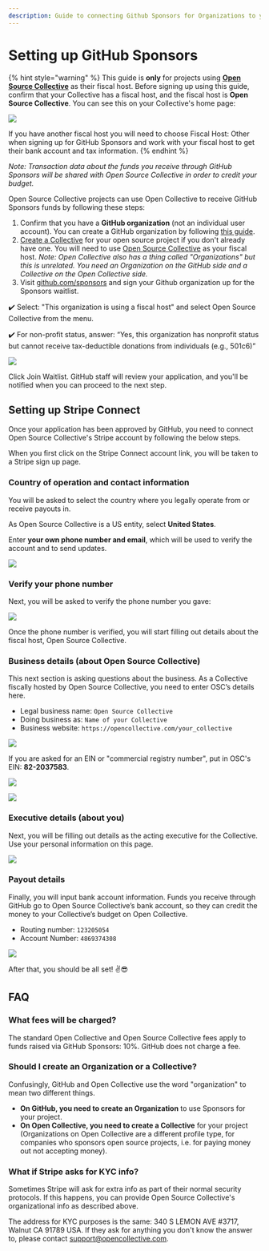 ```yaml
---
description: Guide to connecting Github Sponsors for Organizations to your Collective
---
```


# Setting up GitHub Sponsors

{% hint style="warning" %}
This guide is **only** for projects using [**Open Source Collective**](https://opencollective.com/opensource) as their fiscal host. Before signing up using this guide, confirm that your Collective has a fiscal host, and the fiscal host is **Open Source Collective**. You can see this on your Collective's home page:

![](../../.gitbook/assets/sponsors-fiscal-host.png)

If you have another fiscal host you will need to choose Fiscal Host: Other when signing up for GitHub Sponsors and work with your fiscal host to get their bank account and tax information.
{% endhint %}

_Note: Transaction data about the funds you receive through GitHub Sponsors will be shared with Open Source Collective in order to credit your budget._

Open Source Collective projects can use Open Collective to receive GitHub Sponsors funds by following these steps:

1. Confirm that you have a **GitHub organization** \(not an individual user account\). You can create a GitHub organization by following [this guide](https://help.github.com/en/github/setting-up-and-managing-organizations-and-teams/creating-a-new-organization-from-scratch).
2. [Create a Collective](https://opencollective.com/opensource/apply) for your open source project if you don't already have one. You will need to use [Open Source Collective](https://opencollective.com/opensource) as your fiscal host. _Note: Open Collective also has a thing called "Organizations" but this is unrelated. You need an Organization on the GitHub side and a Collective on the Open Collective side._ 
3. Visit [github.com/sponsors](http://github.com/sponsors) and sign your Github organization up for the Sponsors waitlist.  

✔️ Select: "This organization is using a fiscal host" and select Open Source Collective from the menu.  

✔️ For non-profit status, answer: “Yes, this organization has nonprofit status but cannot receive tax-deductible donations from individuals \(e.g., 501c6\)”

![](../../.gitbook/assets/screen-shot-2020-08-30-at-4.07.15-pm.png)

Click Join Waitlist. GitHub staff will review your application, and you'll be notified when you can proceed to the next step.

## Setting up Stripe Connect

Once your application has been approved by GitHub, you need to connect Open Source Collective's Stripe account by following the below steps.

When you first click on the Stripe Connect account link, you will be taken to a Stripe sign up page.

### Country of operation and contact information

You will be asked to select the country where you legally operate from or receive payouts in.

As Open Source Collective is a US entity, select **United States**.

Enter **your own phone number and email**, which will be used to verify the account and to send updates.

![](../../.gitbook/assets/github_stripe_1.png)

### Verify your phone number

Next, you will be asked to verify the phone number you gave:

![](../../.gitbook/assets/github_stripe_2.png)

Once the phone number is verified, you will start filling out details about the fiscal host, Open Source Collective.

### Business details \(about Open Source Collective\)

This next section is asking questions about the business. As a Collective fiscally hosted by Open Source Collective, you need to enter OSC’s details here.

* Legal business name: `Open Source Collective`
* Doing business as: `Name of your Collective`
* Business website: `https://opencollective.com/your_collective`

![](../../.gitbook/assets/github_stripe_3.png)

If you are asked for an EIN or "commercial registry number", put in OSC's EIN: **82-2037583**.

![](../../.gitbook/assets/image%20%2832%29.png)

![](../../.gitbook/assets/annotation-2020-05-21-172127-1-.jpg)

### Executive details \(about you\)

Next, you will be filling out details as the acting executive for the Collective. Use your personal information on this page.

![](../../.gitbook/assets/github_stripe_4.png)

### Payout details

Finally, you will input bank account information. Funds you receive through GitHub go to Open Source Collective’s bank account, so they can credit the money to your Collective’s budget on Open Collective.

* Routing number: `123205054`
* Account Number: `4869374308`

![](../../.gitbook/assets/github_stripe_5.png)

After that, you should be all set! ✌️😎

## FAQ

### What fees will be charged?

The standard Open Collective and Open Source Collective fees apply to funds raised via GitHub Sponsors: 10%. GitHub does not charge a fee.

### Should I create an Organization or a Collective?

Confusingly, GitHub and Open Collective use the word "organization" to mean two different things.

* **On GitHub, you need to create an Organization** to use Sponsors for your project.
* **On Open Collective, you need to create a Collective** for your project \(Organizations on Open Collective are a different profile type, for companies who sponsors open source projects, i.e. for paying money out not accepting money\).

### What if Stripe asks for KYC info?

Sometimes Stripe will ask for extra info as part of their normal security protocols. If this happens, you can provide Open Source Collective's organizational info as described above.

The address for KYC purposes is the same: 340 S LEMON AVE \#3717, Walnut CA 91789 USA. If they ask for anything you don't know the answer to, please contact [support@opencollective.com](mailto:support@opencollective.com).

